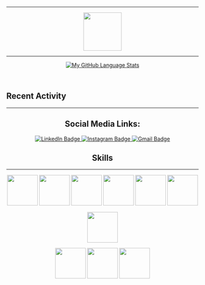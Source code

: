 <hr>
<div id="header" align="center">
  <img src="https://media.giphy.com/media/VdoIFLsMIlwzfKD520/giphy.gif" width="100"/>
  <hr>
</div>

<div align="center">

<!--[![GitHub Streak](http://github-readme-streak-stats.herokuapp.com?user=Anjali2201&theme=highcontrast&hide_border=true&date_format=M%20j%5B%2C%20Y%5D)](https://git.io/streak-stats)-->

[![My GitHub Language Stats](https://github-readme-stats.vercel.app/api/top-langs/?username=Anjali2201&langs_count=5&theme=tokyonight)]()
</div>
<br>

##  Recent Activity
<hr>
<!--START_SECTION:activity-->
<!--END_SECTION:activity-->
<div id="badges" align="center">

## Social Media Links:
  <a href="https://www.linkedin.com/in/anjallliii/">
    <img src="https://img.shields.io/badge/anjali2201-blue?style=for-the-badge&logo=linkedin&logoColor=white" alt="LinkedIn Badge"/>
  </a>
  <a href="https://www.instagram.com/_anjallliii_/">
    <img src="https://img.shields.io/badge/_anjallliii_-red?style=for-the-badge&logo=instagram&logoColor=white" alt="Instagram Badge"/>
  </a>
  <a href="mailto:anjalikushwaha031@gmail.com">
    <img src="https://img.shields.io/badge/GMail-blue?style=for-the-badge&logo=gmail&logoColor=white" alt="Gmail Badge"/>
  </a>

<br>

  ##  Skills
  <hr>
<img height = "80px" src="https://github.com/yurijserrano/Github-Profile-Readme-Logos/blob/master/others/html.svg"></img>

<img height = "80px" src="https://github.com/yurijserrano/Github-Profile-Readme-Logos/blob/master/others/css.svg" /> 

<img height = "80px" src="https://github.com/yurijserrano/Github-Profile-Readme-Logos/blob/master/programming%20languages/javascript.svg" />
<img height = "80px" src="https://github.com/yurijserrano/Github-Profile-Readme-Logos/blob/master/frameworks/react.svg" />


<img height = "80px" src="https://github.com/yurijserrano/Github-Profile-Readme-Logos/blob/master/text%20editors/vscode.svg" />
<img height = "80px" src="https://github.com/yurijserrano/Github-Profile-Readme-Logos/blob/master/cloud/github.svg" />

<img height = "80px" src="https://github.com/yurijserrano/Github-Profile-Readme-Logos/blob/master/others/git.svg"></img>

<img height = "80px" src="https://github.com/yurijserrano/Github-Profile-Readme-Logos/blob/master/programming%20languages/c.svg" />
<img height = "80px" src="https://github.com/yurijserrano/Github-Profile-Readme-Logos/blob/master/programming%20languages/java.svg" />



<img height = "80px" src="https://github.com/yurijserrano/Github-Profile-Readme-Logos/blob/master/programming%20languages/python.svg" />


</div>

<br />

